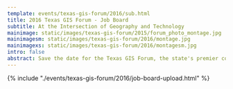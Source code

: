 ```yaml
---
template: events/texas-gis-forum/2016/sub.html
title: 2016 Texas GIS Forum - Job Board
subtitle: At the Intersection of Geography and Technology
mainimage: static/images/texas-gis-forum/2015/forum_photo_montage.jpg
mainimagesm: static/images/texas-gis-forum/2016/montage.jpg
mainimagexs: static/images/texas-gis-forum/2016/montagesm.jpg
intro: false
abstract: Save the date for the Texas GIS Forum, the state's premier conference for the geospatial professional community.
---
```


{% include "./events/texas-gis-forum/2016/job-board-upload.html" %}
